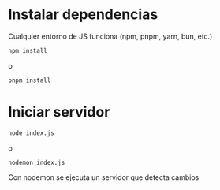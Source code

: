 # Instalar dependencias
Cualquier entorno de JS funciona (npm, pnpm, yarn, bun, etc.)

```bash
npm install
```

o

```bash
pnpm install
```
# Iniciar servidor

```bash
node index.js
```

o

```bash
nodemon index.js
```
Con nodemon se ejecuta un servidor que detecta cambios
